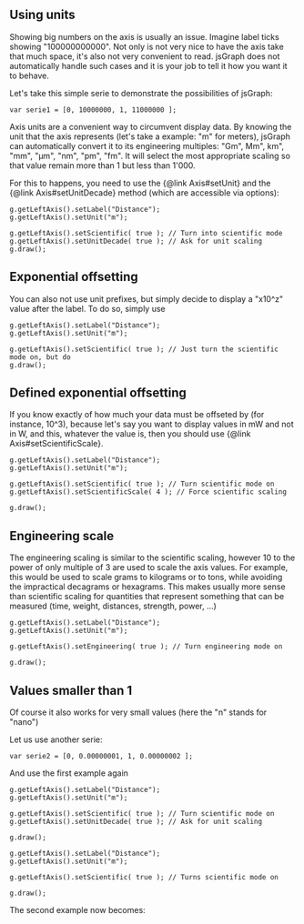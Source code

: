 <script src="../dist/jquery.min.js"></script>
<script src="../dist/jsgraph.js"></script>

<script>
	var serie1 = [0, 10000000, 1, 11000000 ];
</script>

## Using units

Showing big numbers on the axis is usually an issue. Imagine label ticks showing "100000000000". Not only is not very nice to have the axis take that much space, it's also not very convenient to read. jsGraph does not automatically handle such cases and it is your job to tell it how you want it to behave.

Let's take this simple serie to demonstrate the possibilities of jsGraph:


```
var serie1 = [0, 10000000, 1, 11000000 ];
```


Axis units are a convenient way to circumvent display data. By knowing the unit that the axis represents (let's take a example: "m" for meters), jsGraph can automatically convert it to its engineering multiples: "Gm", Mm", km", "mm", "&mu;m", "nm", "pm", "fm". It will select the most appropriate scaling so that value remain more than 1 but less than 1'000.

For this to happens, you need to use the {@link Axis#setUnit} and the {@link Axis#setUnitDecade} method (which are accessible via options):


```
g.getLeftAxis().setLabel("Distance");
g.getLeftAxis().setUnit("m");

g.getLeftAxis().setScientific( true ); // Turn into scientific mode
g.getLeftAxis().setUnitDecade( true ); // Ask for unit scaling
g.draw();
```

<div id="example-1" class="jsgraph-example"></div>
<script>

var g = new Graph("example-1") // Creates a new graph

g.resize( 400, 300 ); // Resizes the graph

g.newSerie() // Creates a new seire
 .autoAxis() // Assigns automatic axes to the serie
 .setData( serie1 ); // Assigns the data to the serie

g.getLeftAxis().setLabel("Distance");
g.getLeftAxis().setUnit("m");
g.getLeftAxis().setUnitDecade( true );
g.getLeftAxis().setScientific( true );

g.draw();
</script>


## Exponential offsetting

You can also not use unit prefixes, but simply decide to display a "x10^z" value after the label. To do so, simply use 

```
g.getLeftAxis().setLabel("Distance");
g.getLeftAxis().setUnit("m");

g.getLeftAxis().setScientific( true ); // Just turn the scientific mode on, but do 
g.draw();
```

<div id="example-2" class="jsgraph-example"></div>
<script>

var serie1 = [0, 10000000, 1, 11000000 ];
var g = new Graph("example-2") // Creates a new graph

g.resize( 400, 300 ); // Resizes the graph

g.newSerie() // Creates a new seire
 .autoAxis() // Assigns automatic axes to the serie
 .setData( serie1 ); // Assigns the data to the serie

g.getLeftAxis().setLabel("Distance");
g.getLeftAxis().setUnit("m");
g.getLeftAxis().setScientific( true );

g.draw();
</script>

## Defined exponential offsetting

If you know exactly of how much your data must be offseted by (for instance, 10^3), because let's say you want to display values in mW and not in W, and this, whatever the value is, then you should use {@link Axis#setScientificScale}.


```
g.getLeftAxis().setLabel("Distance");
g.getLeftAxis().setUnit("m");

g.getLeftAxis().setScientific( true ); // Turn scientific mode on
g.getLeftAxis().setScientificScale( 4 ); // Force scientific scaling

g.draw();
```

<div id="example-3" class="jsgraph-example"></div>
<script>

var serie1 = [0, 10000000, 1, 11000000 ];
var g = new Graph("example-3") // Creates a new graph

g.resize( 400, 300 ); // Resizes the graph

g.newSerie() // Creates a new seire
 .autoAxis() // Assigns automatic axes to the serie
 .setData( serie1 ); // Assigns the data to the serie

g.getLeftAxis().setLabel("Distance");
g.getLeftAxis().setUnit("m");

g.getLeftAxis().setScientific( true ); // Turn scientific mode on
g.getLeftAxis().setScientificScale( 4 ); // Force scientific scaling

g.draw();
</script>



## Engineering scale

The engineering scaling is similar to the scientific scaling, however 10 to the power of only multiple of 3 are used to scale the axis values. For example, this would be used to scale grams to kilograms or to tons, while avoiding the impractical decagrams or hexagrams. This makes usually more sense than scientific scaling for quantities that represent something that can be measured (time, weight, distances, strength, power, ...)


```
g.getLeftAxis().setLabel("Distance");
g.getLeftAxis().setUnit("m");

g.getLeftAxis().setEngineering( true ); // Turn engineering mode on

g.draw();
```

<div id="example-3-2" class="jsgraph-example"></div>
<script>


var g = new Graph("example-3-2") // Creates a new graph

g.resize( 400, 300 ); // Resizes the graph

g.newSerie() // Creates a new seire
 .autoAxis() // Assigns automatic axes to the serie
 .setData( serie1 ); // Assigns the data to the serie

g.getLeftAxis().setLabel("Distance");
g.getLeftAxis().setUnit("m");
g.getLeftAxis().setEngineering( true ); // Turns scientific mode on
g.draw();

</script>









<script>
	var serie1 = [0, 0.00000001, 1, 0.00000002 ];
</script>

## Values smaller than 1

Of course it also works for very small values (here the "n" stands for "nano")

Let us use another serie:

```
var serie2 = [0, 0.00000001, 1, 0.00000002 ];
```

And use the first example again

```
g.getLeftAxis().setLabel("Distance");
g.getLeftAxis().setUnit("m");

g.getLeftAxis().setScientific( true ); // Turn scientific mode on
g.getLeftAxis().setUnitDecade( true ); // Ask for unit scaling

g.draw();
```

<div id="example-4" class="jsgraph-example"></div>
<script>


var g = new Graph("example-4") // Creates a new graph

g.resize( 400, 300 ); // Resizes the graph

g.newSerie() // Creates a new seire
 .autoAxis() // Assigns automatic axes to the serie
 .setData( serie1 ); // Assigns the data to the serie

g.getLeftAxis().setLabel("Distance");
g.getLeftAxis().setUnit("m");

g.getLeftAxis().setScientific( true ); // Turns scientific mode on
g.getLeftAxis().setUnitDecade( true ); // Ask for unit scaling

g.draw();
</script>




```
g.getLeftAxis().setLabel("Distance");
g.getLeftAxis().setUnit("m");

g.getLeftAxis().setScientific( true ); // Turns scientific mode on

g.draw();
```

The second example now becomes:

<div id="example-5" class="jsgraph-example"></div>
<script>


var g = new Graph("example-5") // Creates a new graph

g.resize( 400, 300 ); // Resizes the graph

g.newSerie() // Creates a new seire
 .autoAxis() // Assigns automatic axes to the serie
 .setData( serie1 ); // Assigns the data to the serie

g.getLeftAxis().setLabel("Distance");
g.getLeftAxis().setUnit("m");
g.getLeftAxis().setScientific( true );

g.draw();
</script>


